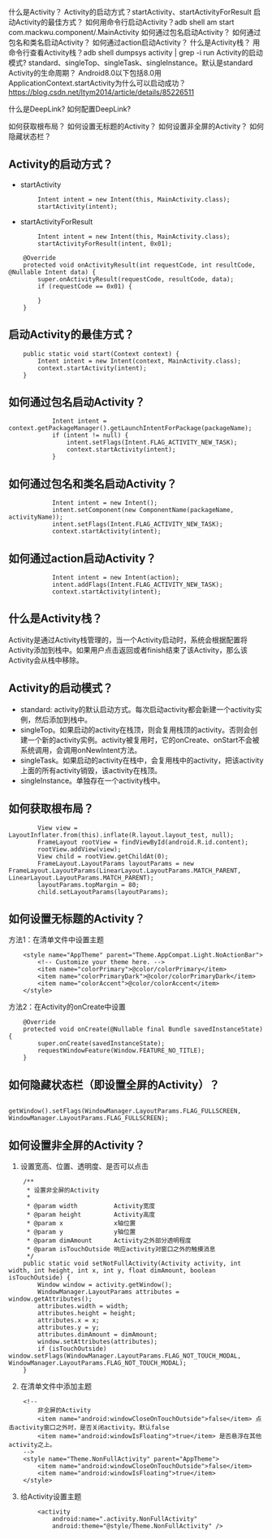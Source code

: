 
什么是Activity？
Activity的启动方式？startActivity、startActivityForResult
启动Activity的最佳方式？
如何用命令行启动Activity？adb shell am start com.mackwu.component/.MainActivity
如何通过包名启动Activity？
如何通过包名和类名启动Activity？
如何通过action启动Activity？
什么是Activity栈？
用命令行查看Activity栈？adb shell dumpsys activity | grep -i run
Activity的启动模式? standard、singleTop、singleTask、singleInstance。默认是standard
Activity的生命周期？
Android8.0以下包括8.0用ApplicationContext.startActivity为什么可以启动成功？https://blog.csdn.net/ltym2014/article/details/85226511




什么是DeepLink? 如何配置DeepLink?



如何获取根布局？
如何设置无标题的Activity？
如何设置非全屏的Activity？
如何隐藏状态栏？



## Activity的启动方式？
- startActivity
```
        Intent intent = new Intent(this, MainActivity.class);
        startActivity(intent);
```
- startActivityForResult
```
        Intent intent = new Intent(this, MainActivity.class);
        startActivityForResult(intent, 0x01);
```

```
    @Override
    protected void onActivityResult(int requestCode, int resultCode, @Nullable Intent data) {
        super.onActivityResult(requestCode, resultCode, data);
        if (requestCode == 0x01) {

        }
    }
```

## 启动Activity的最佳方式？
```
    public static void start(Context context) {
        Intent intent = new Intent(context, MainActivity.class);
        context.startActivity(intent);
    }
```

## 如何通过包名启动Activity？
```
            Intent intent = context.getPackageManager().getLaunchIntentForPackage(packageName);
            if (intent != null) {
                intent.setFlags(Intent.FLAG_ACTIVITY_NEW_TASK);
                context.startActivity(intent);
            }
```

## 如何通过包名和类名启动Activity？
```
            Intent intent = new Intent();
            intent.setComponent(new ComponentName(packageName, activityName));
            intent.setFlags(Intent.FLAG_ACTIVITY_NEW_TASK);
            context.startActivity(intent);
```

## 如何通过action启动Activity？
```
            Intent intent = new Intent(action);
            intent.addFlags(Intent.FLAG_ACTIVITY_NEW_TASK);
            context.startActivity(intent);
```

## 什么是Activity栈？
Activity是通过Activity栈管理的，当一个Activity启动时，系统会根据配置将Activity添加到栈中。如果用户点击返回或者finish结束了该Activity，那么该Activity会从栈中移除。

## Activity的启动模式？
- standard: activity的默认启动方式。每次启动activity都会新建一个activity实例，然后添加到栈中。
- singleTop。如果启动的activity在栈顶，则会复用栈顶的activity。否则会创建一个新的activity实例。activity被复用时，它的onCreate、onStart不会被系统调用，会调用onNewIntent方法。
- singleTask。如果启动的activity在栈中，会复用栈中的activity，把该activity上面的所有activity销毁，该activity在栈顶。
- singleInstance。单独存在一个activity栈中。





## 如何获取根布局？
```
        View view = LayoutInflater.from(this).inflate(R.layout.layout_test, null);
        FrameLayout rootView = findViewById(android.R.id.content);
        rootView.addView(view);
        View child = rootView.getChildAt(0);
        FrameLayout.LayoutParams layoutParams = new FrameLayout.LayoutParams(LinearLayout.LayoutParams.MATCH_PARENT, LinearLayout.LayoutParams.MATCH_PARENT);
        layoutParams.topMargin = 80;
        child.setLayoutParams(layoutParams);
```


## 如何设置无标题的Activity？
方法1：在清单文件中设置主题
```
    <style name="AppTheme" parent="Theme.AppCompat.Light.NoActionBar">
        <!-- Customize your theme here. -->
        <item name="colorPrimary">@color/colorPrimary</item>
        <item name="colorPrimaryDark">@color/colorPrimaryDark</item>
        <item name="colorAccent">@color/colorAccent</item>
    </style>
```

方法2：在Activity的onCreate中设置
```
    @Override
    protected void onCreate(@Nullable final Bundle savedInstanceState) {
        super.onCreate(savedInstanceState);
        requestWindowFeature(Window.FEATURE_NO_TITLE);
    }
```


## 如何隐藏状态栏（即设置全屏的Activity）？
```
        getWindow().setFlags(WindowManager.LayoutParams.FLAG_FULLSCREEN, WindowManager.LayoutParams.FLAG_FULLSCREEN);
```


## 如何设置非全屏的Activity？
1. 设置宽高、位置、透明度、是否可以点击
```
    /**
     * 设置非全屏的Activity
     *
     * @param width          Activity宽度
     * @param height         Activity高度
     * @param x              x轴位置
     * @param y              y轴位置
     * @param dimAmount      Activity之外部分透明程度
     * @param isTouchOutside 响应activity对窗口之外的触摸消息
     */
    public static void setNotFullActivity(Activity activity, int width, int height, int x, int y, float dimAmount, boolean isTouchOutside) {
        Window window = activity.getWindow();
        WindowManager.LayoutParams attributes = window.getAttributes();
        attributes.width = width;
        attributes.height = height;
        attributes.x = x;
        attributes.y = y;
        attributes.dimAmount = dimAmount;
        window.setAttributes(attributes);
        if (isTouchOutside) window.setFlags(WindowManager.LayoutParams.FLAG_NOT_TOUCH_MODAL, WindowManager.LayoutParams.FLAG_NOT_TOUCH_MODAL);
    }
```
2. 在清单文件中添加主题
```
    <!--
        非全屏的Activity
        <item name="android:windowCloseOnTouchOutside">false</item> 点击activity窗口之外时，是否关闭activity。默认false
        <item name="android:windowIsFloating">true</item> 是否悬浮在其他activity之上。
    -->
    <style name="Theme.NonFullActivity" parent="AppTheme">
        <item name="android:windowCloseOnTouchOutside">false</item>
        <item name="android:windowIsFloating">true</item>
    </style>
```

3. 给Activity设置主题
```
        <activity
            android:name=".activity.NonFullActivity"
            android:theme="@style/Theme.NonFullActivity" />
```